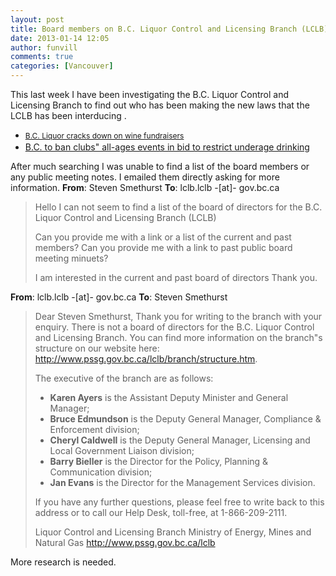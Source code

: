 ```yaml
---
layout: post
title: Board members on B.C. Liquor Control and Licensing Branch (LCLB)
date: 2013-01-14 12:05
author: funvill
comments: true
categories: [Vancouver]
---
```

This last week I have been investigating the B.C. Liquor Control and Licensing Branch to find out who has been making the new laws that the LCLB has been interducing .
<ul>
	<li>
<p style="display: inline !important;"><a style="font-size: 12px; line-height: 18px;" href="http://www.cbc.ca/news/canada/british-columbia/story/2012/10/24/bc-liquor-wine-charity.html">B.C. Liquor cracks down on wine fundraisers</a></p>
</li>
	<li><a href="http://www.theglobeandmail.com/news/british-columbia/bc-to-ban-clubs-all-ages-events-in-bid-to-restrict-underage-drinking/article7028298/">B.C. to ban clubs&quot; all-ages events in bid to restrict underage drinking</a></li>
</ul>
After much searching I was unable to find a list of the board members or any public meeting notes. I emailed them directly asking for more information.
<strong>From</strong>: Steven Smethurst
<strong>To</strong>: lclb.lclb -[at]- gov.bc.ca
<blockquote>Hello
I can not seem to find a list of the board of directors for the B.C. Liquor Control and Licensing Branch (LCLB)

Can you provide me with a link or a list of the current and past members?
Can you provide me with a link to past public board meeting minuets?

I am interested in the current and past board of directors
Thank you.</blockquote>
<strong>From</strong>: lclb.lclb -[at]- gov.bc.ca
<strong>To</strong>: Steven Smethurst
<blockquote>Dear Steven Smethurst,
Thank you for writing to the branch with your enquiry. There is not a board of directors for the B.C. Liquor Control and Licensing Branch. You can find more information on the branch&quot;s structure on our website here: <a href="http://www.pssg.gov.bc.ca/lclb/branch/structure.htm">http://www.pssg.gov.bc.ca/lclb/branch/structure.htm</a>.

The executive of the branch are as follows:
<ul>
	<li><strong>Karen Ayers</strong> is the Assistant Deputy Minister and General Manager;</li>
	<li><strong>Bruce Edmundson</strong> is the Deputy General Manager, Compliance &amp; Enforcement division;</li>
	<li><strong>Cheryl Caldwell</strong> is the Deputy General Manager, Licensing and Local Government Liaison division;</li>
	<li><strong>Barry Bieller</strong> is the Director for the Policy, Planning &amp; Communication division;</li>
	<li><strong>Jan Evans</strong> is the Director for the Management Services division.</li>
</ul>
If you have any further questions, please feel free to write back to this address or to call our Help Desk, toll-free, at 1-866-209-2111.

Liquor Control and Licensing Branch
Ministry of Energy, Mines and Natural Gas
http://www.pssg.gov.bc.ca/lclb</blockquote>
More research is needed.
